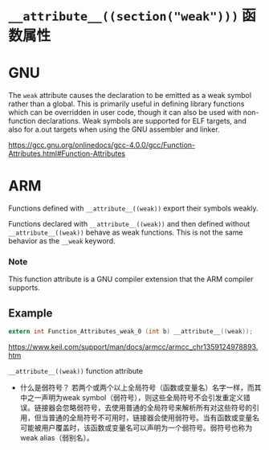 # `__attribute__((section("weak")))` 函数属性
# GNU

The `weak` attribute causes the declaration to be emitted as a weak symbol rather than a global.  This is primarily useful in defining library functions which can be overridden in user code, though it can also be used with non-function declarations.  Weak symbols are supported for ELF targets, and also for a.out targets when using the GNU assembler and linker.

https://gcc.gnu.org/onlinedocs/gcc-4.0.0/gcc/Function-Attributes.html#Function-Attributes

# ARM
Functions defined with `__attribute__((weak))` export their symbols     weakly.

Functions declared with `__attribute__((weak))` and then defined without          `__attribute__((weak))` behave as weak        functions. This is not the same behavior as the `__weak` keyword.

### Note

This function attribute is a GNU compiler extension that the ARM compiler supports.      

## Example

```c
extern int Function_Attributes_weak_0 (int b) __attribute__((weak));
```

https://www.keil.com/support/man/docs/armcc/armcc_chr1359124978893.htm



`__attribute__((weak))` function attribute
- 什么是弱符号？
   若两个或两个以上全局符号（函数或变量名）名字一样，而其中之一声明为weak symbol（弱符号），则这些全局符号不会引发重定义错误。链接器会忽略弱符号，去使用普通的全局符号来解析所有对这些符号的引用，但当普通的全局符号不可用时，链接器会使用弱符号。当有函数或变量名可能被用户覆盖时，该函数或变量名可以声明为一个弱符号。弱符号也称为weak alias（弱别名）。

